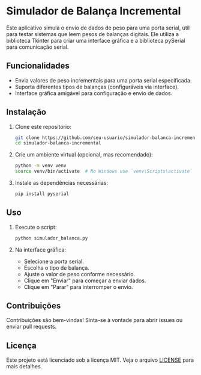 # Simulador de Balança Incremental

Este aplicativo simula o envio de dados de peso para uma porta serial, útil para testar sistemas que leem pesos de balanças digitais. Ele utiliza a biblioteca Tkinter para criar uma interface gráfica e a biblioteca pySerial para comunicação serial.

## Funcionalidades

- Envia valores de peso incrementais para uma porta serial especificada.
- Suporta diferentes tipos de balanças (configuráveis via interface).
- Interface gráfica amigável para configuração e envio de dados.

## Instalação

1. Clone este repositório:

    ```bash
    git clone https://github.com/seu-usuario/simulador-balanca-incremental.git
    cd simulador-balanca-incremental
    ```

2. Crie um ambiente virtual (opcional, mas recomendado):

    ```bash
    python -m venv venv
    source venv/bin/activate  # No Windows use `venv\Scripts\activate`
    ```

3. Instale as dependências necessárias:

    ```bash
    pip install pyserial
    ```

## Uso

1. Execute o script:

    ```bash
    python simulador_balanca.py
    ```

3. Na interface gráfica:
    - Selecione a porta serial.
    - Escolha o tipo de balança.
    - Ajuste o valor de peso conforme necessário.
    - Clique em "Enviar" para começar a enviar dados.
    - Clique em "Parar" para interromper o envio.


## Contribuições

Contribuições são bem-vindas! Sinta-se à vontade para abrir issues ou enviar pull requests.

## Licença

Este projeto está licenciado sob a licença MIT. Veja o arquivo [LICENSE](LICENSE) para mais detalhes.
